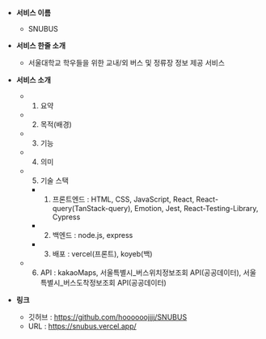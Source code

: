 - **서비스 이름**

  - SNUBUS

- **서비스 한줄 소개**

  - 서울대학교 학우들을 위한 교내/외 버스 및 정류장 정보 제공 서비스

- **서비스 소개**
  - 1. 요약
  - 2. 목적(배경)
  - 3. 기능
  - 4. 의미
  - 5. 기술 스택
    - 1. 프론트엔드 : HTML, CSS, JavaScript, React, React-query(TanStack-query), Emotion, Jest, React-Testing-Library, Cypress
    - 2. 백엔드 : node.js, express
    - 3. 배포 : vercel(프론트), koyeb(백)
  - 6. API : kakaoMaps, 서울특별시\_버스위치정보조회 API(공공데이터), 서울특별시\_버스도착정보조회 API(공공데이터)
- **링크**
  - 깃허브 : https://github.com/hoooooojjjj/SNUBUS
  - URL : https://snubus.vercel.app/

